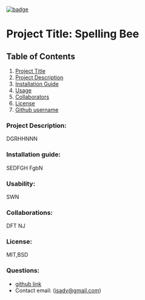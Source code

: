 
[![badge](https://img.shields.io/badge/license-MIT,BSD-green)](https://img.shields.io/badge/license-MIT,BSD-green)

# Project Title: Spelling Bee

## Table of Contents
1. [Project Title](#project-title-)
2. [Project Description](#project-description-) 
3. [Installation Guide](#Installation-guide-)
4. [Usage](#usability-)
5. [Collaborators](#collaborations-)
6. [License](#license-)
7. [Github username](#questions-)

### Project Description:
DGRHHNNN

### Installation guide: 
SEDFGH FgbN

### Usability:
SWN 

### Collaborations: 
DFT NJ

### License: 
MIT,BSD

### Questions: 
- [github link](http://www.github.com/isaacbg) 
- Contact email: (isadv@gmail.com)
